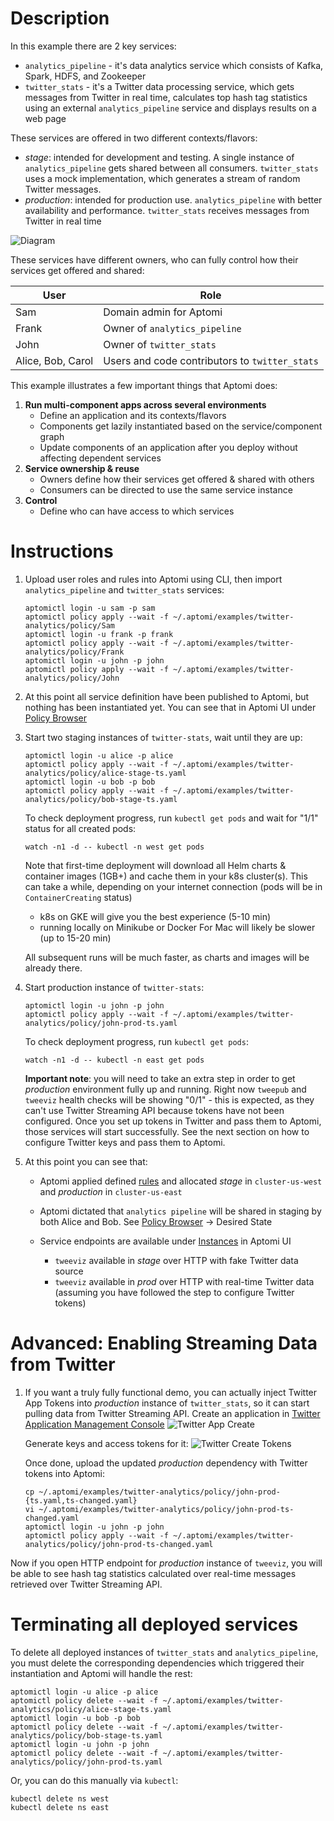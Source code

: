 # Description

In this example there are 2 key services:
* `analytics_pipeline` - it's data analytics service which consists of Kafka, Spark, HDFS, and Zookeeper
* `twitter_stats` -  it's a Twitter data processing service, which gets messages from Twitter in real time, calculates top hash tag statistics using an external `analytics_pipeline` service
   and displays results on a web page

These services are offered in two different contexts/flavors:
* *stage*: intended for development and testing. A single instance of `analytics_pipeline` gets shared between all consumers. `twitter_stats` uses a mock implementation, which generates a stream of random Twitter messages.
* *production*: intended for production use. `analytics_pipeline` with better availability and performance. `twitter_stats` receives messages from Twitter in real time

![Diagram](diagram.png)

These services have different owners, who can fully control how their services get offered and shared:

User  | Role |
------|-------
Sam   | Domain admin for Aptomi
Frank | Owner of `analytics_pipeline`
John  | Owner of `twitter_stats`
Alice, Bob, Carol | Users and code contributors to `twitter_stats`

This example illustrates a few important things that Aptomi does:

1. **Run multi-component apps across several environments**
    * Define an application and its contexts/flavors
    * Components get lazily instantiated based on the service/component graph
    * Update components of an application after you deploy without affecting dependent services
1. **Service ownership & reuse**
    - Owners define how their services get offered & shared with others
    - Consumers can be directed to use the same service instance
1. **Control**
    - Define who can have access to which services

# Instructions

1. Upload user roles and rules into Aptomi using CLI, then import `analytics_pipeline` and `twitter_stats` services:
    ```
    aptomictl login -u sam -p sam
    aptomictl policy apply --wait -f ~/.aptomi/examples/twitter-analytics/policy/Sam
    aptomictl login -u frank -p frank
    aptomictl policy apply --wait -f ~/.aptomi/examples/twitter-analytics/policy/Frank
    aptomictl login -u john -p john
    aptomictl policy apply --wait -f ~/.aptomi/examples/twitter-analytics/policy/John
    ```

1. At this point all service definition have been published to Aptomi, but nothing has been instantiated yet. You can see
that in Aptomi UI under [Policy Browser](http://localhost:27866/#/policy/browse)

1. Start two staging instances of `twitter-stats`, wait until they are up:
    ```
    aptomictl login -u alice -p alice
    aptomictl policy apply --wait -f ~/.aptomi/examples/twitter-analytics/policy/alice-stage-ts.yaml
    aptomictl login -u bob -p bob
    aptomictl policy apply --wait -f ~/.aptomi/examples/twitter-analytics/policy/bob-stage-ts.yaml
    ```

    To check deployment progress, run `kubectl get pods` and wait for "1/1" status for all created pods:
    ```
    watch -n1 -d -- kubectl -n west get pods
    ```

    Note that first-time deployment will download all Helm charts & container images (1GB+) and cache them in your k8s cluster(s). This can take a while, depending on your internet connection (pods will be in `ContainerCreating` status)
      * k8s on GKE will give you the best experience (5-10 min)
      * running locally on Minikube or Docker For Mac will likely be slower (up to 15-20 min)

    All subsequent runs will be much faster, as charts and images will be already there.

1. Start production instance of `twitter-stats`:

    ```
    aptomictl login -u john -p john
    aptomictl policy apply --wait -f ~/.aptomi/examples/twitter-analytics/policy/john-prod-ts.yaml
    ```

    To check deployment progress, run `kubectl get pods`:
    ```
    watch -n1 -d -- kubectl -n east get pods
    ```

    **Important note**: you will need to take an extra step in order to get *production* environment fully up and running. Right now `tweepub` and `tweeviz` health checks will be showing "0/1" - this
    is expected, as they can't use Twitter Streaming API because tokens have not been configured. Once you set up tokens in Twitter and pass them
    to Aptomi, those services will start successfully. See the next section on how to configure Twitter keys and pass them to Aptomi.

1. At this point you can see that:
    * Aptomi applied defined [rules](policy/Sam/rules.yaml) and allocated *stage* in `cluster-us-west` and *production* in `cluster-us-east`

    * Aptomi dictated that `analytics pipeline` will be shared in staging by both Alice and Bob. See [Policy Browser](http://localhost:27866/#/policy/browse) -> Desired State

    * Service endpoints are available under [Instances](http://localhost:27866/#/policy/dependencies) in Aptomi UI
        * `tweeviz` available in *stage* over HTTP with fake Twitter data source
        * `tweeviz` available in *prod* over HTTP with real-time Twitter data (assuming you have followed the step to configure Twitter tokens)

# Advanced: Enabling Streaming Data from Twitter

1. If you want a truly fully functional demo, you can actually inject Twitter App Tokens into *production* instance of `twitter_stats`, so it can start pulling data from Twitter Streaming API. Create an
application in [Twitter Application Management Console](https://apps.twitter.com)
    ![Twitter App Create](twitter-app-create.png)

    Generate keys and access tokens for it:
    ![Twitter Create Tokens](twitter-create-tokens.png)

    Once done, upload the updated *production* dependency with Twitter tokens into Aptomi:
    ```
    cp ~/.aptomi/examples/twitter-analytics/policy/john-prod-{ts.yaml,ts-changed.yaml}
    vi ~/.aptomi/examples/twitter-analytics/policy/john-prod-ts-changed.yaml
    aptomictl login -u john -p john
    aptomictl policy apply --wait -f ~/.aptomi/examples/twitter-analytics/policy/john-prod-ts-changed.yaml
    ```
Now if you open HTTP endpoint for *production* instance of `tweeviz`, you will be able to see hash tag statistics calculated over real-time messages retrieved over Twitter Streaming API.

# Terminating all deployed services

To delete all deployed instances of `twitter_stats` and `analytics_pipeline`, you must delete the corresponding dependencies which triggered their instantiation and Aptomi will handle the rest:
```
aptomictl login -u alice -p alice
aptomictl policy delete --wait -f ~/.aptomi/examples/twitter-analytics/policy/alice-stage-ts.yaml
aptomictl login -u bob -p bob
aptomictl policy delete --wait -f ~/.aptomi/examples/twitter-analytics/policy/bob-stage-ts.yaml
aptomictl login -u john -p john
aptomictl policy delete --wait -f ~/.aptomi/examples/twitter-analytics/policy/john-prod-ts.yaml
```

Or, you can do this manually via `kubectl`:
```
kubectl delete ns west
kubectl delete ns east
```
